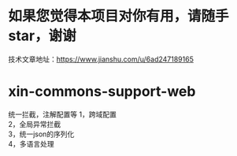 # 如果您觉得本项目对你有用，请随手star，谢谢
技术文章地址：https://www.jianshu.com/u/6ad247189165

# xin-commons-support-web 
统一拦截，注解配置等
1，跨域配置  
2，全局异常拦截  
3，统一json的序列化  
4，多语言处理  


